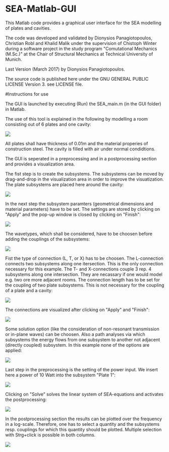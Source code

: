 # SEA-Matlab-GUI
This Matlab code provides a graphical user interface for the SEA modelling of plates and cavities.

The code was developed and validated by Dionysios Panagiotopoulos, Christian Robl and Khalid Malik under the supervision of Chistoph Winter during a software project in the study program "Comutational Mechanics (M.Sc.)" at the Chair of Structural Mechanics at Technical University of Munich.

Last Version (March 2017) by Dionysios Panagiotopoulos. 

The source code is published here under the GNU GENERAL PUBLIC LICENSE Version 3. see LICENSE file.

#Instructions for use

The GUI is launched by executing (Run) the SEA_main.m (in the GUI folder) in Matlab. 

The use of this tool is explained in the following by modelling a room consisting out of 6 plates and one cavity:

![](./screenshots/Example.png)

All plates shall have thickness of 0.01m and the material properies of construction steel. The cavity is filled with air under normal condidtions.

The GUI is seperated in a preprocessing and in a postprocessing section and provides a visualization area.

The fist step is to create the subsystems. The subsystems can be moved by drag-and-drop in the visualization area in order to improve the visuatization. The plate subsystems are placed here around the cavity:

![](./screenshots/creating_subsystems.jpg) 

In the next step the subsystem paramters (geometrical dimensions and material parameters) have to be set. The settings are stored by clicking on "Apply" and the pop-up window is closed by clicking on "Finish":

![](./screenshots/setting_subsystem_parameters.jpg) 

The wavetypes, which shall be considered, have to be choosen before adding the couplings of the subsystems:

![](./screenshots/add_coulping_waves_type.jpg) 

Fist the type of connection (L, T, or X) has to be choosen. The L-connection connects two subsystems along one itersection. This is the only connection necessary for this example. The T- and X-connections couple 3 rep. 4 subsystems along one intersection. They are necassary if one would model e.g. two ore more adjacent rooms.
The connection length has to be set for the coupling of two plate subsystems. This is not necessary for the coupling of a plate and a cavity:

![](./screenshots/add_coupling.jpg) 

The connections are visualized after clicking on "Apply" and "Finish":

![](./screenshots/coupling_visualization.jpg) 

Some solution option (like the consideration of non-resonant transmission or in-plane waves) can be choosen. Also a path analyses via which subsystems the energy flows from one subsystem to another not adjacent (directly coupled) subsystem. In this example none of the options are applied:

![](./screenshots/soultion_options.jpg) 

Last step in the preprocessing is the setting of the power input. We insert here a power of 10 Watt into the subsystem "Plate 1":

![](./screenshots/power_input.jpg) 

Clicking on "Solve" solves the linear system of SEA-equations and activates the postprocessing:

![](./screenshots/solve.jpg)

In the postprocessing section the results can be plotted over the frequency in a log-scale. Therefore, one has to select a quantity and the subsystems resp. couplings for which this quantity should be plotted. Multiple selection with Strg+click is possible in both columns.

![](./screenshots/plotting_resuts.jpg)